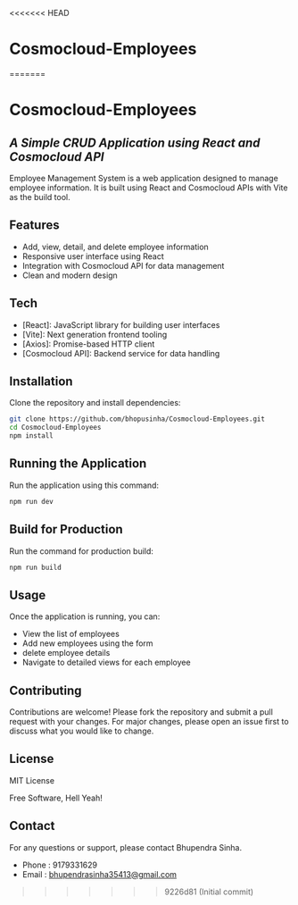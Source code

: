 <<<<<<< HEAD
# Cosmocloud-Employees
=======
# Cosmocloud-Employees

## _A Simple CRUD Application using React and Cosmocloud API_

Employee Management System is a web application designed to manage employee information. It is built using React and Cosmocloud APIs with Vite as the build tool.

## Features

- Add, view, detail, and delete employee information
- Responsive user interface using React
- Integration with Cosmocloud API for data management
- Clean and modern design

## Tech

- [React]: JavaScript library for building user interfaces
- [Vite]: Next generation frontend tooling
- [Axios]: Promise-based HTTP client
- [Cosmocloud API]: Backend service for data handling

## Installation

Clone the repository and install dependencies:

```sh
git clone https://github.com/bhopusinha/Cosmocloud-Employees.git
cd Cosmocloud-Employees
npm install
```
## Running the Application
 
Run the application using this command:
 
```sh
npm run dev
```

## Build for Production

Run the command for production build: 

```sh
npm run build
```

## Usage
Once the application is running, you can:

- View the list of employees
- Add new employees using the form
- delete employee details
- Navigate to detailed views for each employee

## Contributing
Contributions are welcome! Please fork the repository and submit a pull request with your changes. For major changes, please open an issue first to discuss what you would like to change.

## License
MIT License

Free Software, Hell Yeah!

## Contact
For any questions or support, please contact Bhupendra Sinha.

- Phone : 9179331629
- Email : bhupendrasinha35413@gmail.com


>>>>>>> 9226d81 (Initial commit)
